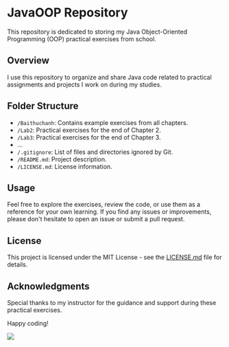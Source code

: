 # JavaOOP Repository

This repository is dedicated to storing my Java Object-Oriented Programming (OOP) practical exercises from school.

## Overview

I use this repository to organize and share Java code related to practical assignments and projects I work on during my studies.

## Folder Structure

- `/Baithuchanh`: Contains example exercises from all chapters.
- `/Lab2`: Practical exercises for the end of Chapter 2.
- `/Lab3`: Practical exercises for the end of Chapter 3.
- ...
- `/.gitignore`: List of files and directories ignored by Git.
- `/README.md`: Project description.
- `/LICENSE.md`: License information.

## Usage

Feel free to explore the exercises, review the code, or use them as a reference for your own learning. If you find any issues or improvements, please don't hesitate to open an issue or submit a pull request.

## License

This project is licensed under the MIT License - see the [LICENSE.md](LICENSE.md) file for details.

## Acknowledgments

Special thanks to my instructor for the guidance and support during these practical exercises.

Happy coding!


![](https://gist.githubusercontent.com/brudnak/aba00c9a1c92d226f68e8ad8ba1e0a40/raw/e1e4a92f6072d15014f19aa8903d24a1ac0c41a4/nyan-cat.gif)
